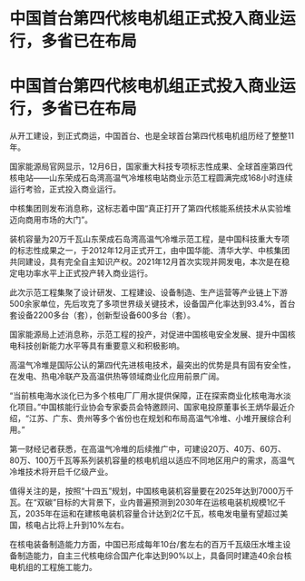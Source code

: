 # 中国首台第四代核电机组正式投入商业运行，多省已在布局

# 中国首台第四代核电机组正式投入商业运行，多省已在布局

从开工建设，到正式商运，中国首台、也是全球首台第四代核电机组历经了整整11年。

国家能源局官网显示，12月6日，国家重大科技专项标志性成果、全球首座第四代核电站——山东荣成石岛湾高温气冷堆核电站商业示范工程圆满完成168小时连续运行考验，正式投入商业运行。

中核集团则发布消息称，这标志着中国“真正打开了第四代核能系统技术从实验堆迈向商用市场的大门”。

装机容量为20万千瓦山东荣成石岛湾高温气冷堆示范工程，是中国科技重大专项的标志性成果之一，于2012年12月正式开工，由中国华能、清华大学、中核集团共同建设，具有完全自主知识产权。2021年12月首次实现并网发电，本次是在稳定电功率水平上正式投产转入商业运行。

此次示范工程集聚了设计研发、工程建设、设备制造、生产运营等产业链上下游500余家单位，先后攻克了多项世界级关键技术，设备国产化率达到93.4%，首台套设备2200多台（套），创新型设备600多台（套）。

国家能源局上述消息称，示范工程的投产，对促进中国核电安全发展、提升中国核电科技创新能力水平等具有重要意义和积极影响。

高温气冷堆是国际公认的第四代先进核电技术，最突出的优势是具有固有安全性，在发电、热电冷联产及高温供热等领域商业化应用前景广阔。

“当前核电海水淡化已为多个核电厂厂用水提供保障，正在探索商业化核电海水淡化项目。”中国核能行业协会专家委员会特邀顾问、国家电投原董事长王炳华最近介绍，“江苏、广东、贵州等多个省份也在规划和布局高温气冷堆、小堆开展综合利用。”

第一财经记者获悉，在高温气冷堆的后续推广中，可建设20万、40万、60万、80万、100万千瓦等系列装机容量的核电机组以适应不同地区用户的需求，高温气冷堆技术将开启千亿级产业。

值得关注的是，按照“十四五”规划，中国核电装机容量要在2025年达到7000万千瓦。在“双碳”目标的大背景下，业内普遍预测到2030年在运核电装机规模1亿千瓦，2035年在运和在建核电装机容量合计达到2亿千瓦，核电发电量有望超过美国，核电占比将上升到10%左右。

在核电装备制造能力方面，中国已形成每年10台/套左右的百万千瓦级压水堆主设备制造能力，自主三代核电综合国产化率达到90%以上，具备同时建造40余台核电机组的工程施工能力。

